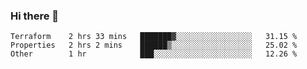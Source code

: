 ### Hi there 👋


<!--START_SECTION:waka-->

```text
Terraform    2 hrs 33 mins   ███████▓░░░░░░░░░░░░░░░░░   31.15 %
Properties   2 hrs 2 mins    ██████▒░░░░░░░░░░░░░░░░░░   25.02 %
Other        1 hr            ███░░░░░░░░░░░░░░░░░░░░░░   12.26 %
```

<!--END_SECTION:waka-->

<!--
**ssrahul96/ssrahul96** is a ✨ _special_ ✨ repository because its `README.md` (this file) appears on your GitHub profile.

Here are some ideas to get you started:

- 🔭 I’m currently working on ...
- 🌱 I’m currently learning ...
- 👯 I’m looking to collaborate on ...
- 🤔 I’m looking for help with ...
- 💬 Ask me about ...
- 📫 How to reach me: ...
- 😄 Pronouns: ...
- ⚡ Fun fact: ...
-->
